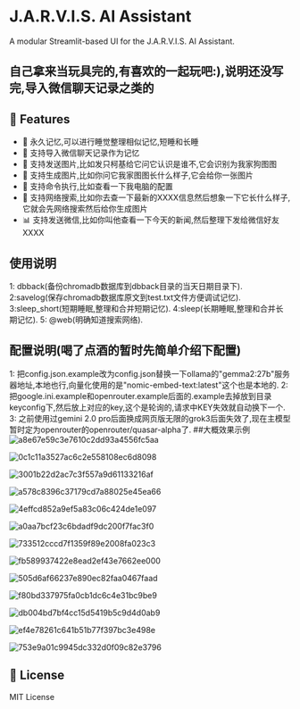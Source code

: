 # J.A.R.V.I.S. AI Assistant

A modular Streamlit-based UI for the J.A.R.V.I.S. AI Assistant.

## 自己拿来当玩具完的,有喜欢的一起玩吧:),说明还没写完,导入微信聊天记录之类的

## 🚀 Features

- 💬 永久记忆,可以进行睡觉整理相似记忆,短睡和长睡
- 📸 支持导入微信聊天记录作为记忆
- 📱 支持发送图片,比如发只柯基给它问它认识是谁不,它会识别为我家狗图图
- 🔄 支持生成图片,比如你问它我家图图长什么样子,它会给你一张图片
- 📜 支持命令执行,比如查看一下我电脑的配置
- 🎨 支持网络搜索,比如你去查一下最新的XXXX信息然后想象一下它长什么样子,它就会先网络搜索然后给你生成图片
- 📊 支持发送微信,比如你叫他查看一下今天的新闻,然后整理下发给微信好友XXXX

## 使用说明
1: dbback(备份chromadb数据库到dbback目录的当天日期目录下).
2:savelog(保存chromadb数据库原文到test.txt文件方便调试记忆).
3:sleep_short(短期睡眠,整理和合并短期记忆).
4:sleep(长期睡眠,整理和合并长期记忆).
5: @web(明确知道搜索网络).

## 配置说明(喝了点酒的暂时先简单介绍下配置)
1: 把config.json.example改为config.json替换一下ollama的"gemma2:27b"服务器地址,本地也行,向量化使用的是"nomic-embed-text:latest"这个也是本地的.
2: 把google.ini.example和openrouter.example后面的.example去掉放到目录keyconfig下,然后放上对应的key,这个是轮询的,请求中KEY失效就自动换下一个.
3: 之前使用过gemini 2.0 pro后面换成网页版无限的grok3后面失效了,现在主模型暂时定为openrouter的openrouter/quasar-alpha了.
##大概效果示例
![a8e67e59c3e7610c2dd93a4556fc5aa](https://github.com/user-attachments/assets/310541bb-fcf5-466b-bf91-ccac7b818ff2)

![0c1c11a3527ac6c2e558108ec6d8098](https://github.com/user-attachments/assets/c726b71e-1bdf-4e8d-9892-07797b657b68)

![3001b22d2ac7c3f557a9d61133216af](https://github.com/user-attachments/assets/636416a9-7b31-482c-8002-cd3d6710d11e)

![a578c8396c37179cd7a88025e45ea66](https://github.com/user-attachments/assets/49948841-2c35-486b-a33b-d2b0bcd5c7f0)

![4effcd852a9ef5a83c06c424de1e097](https://github.com/user-attachments/assets/87499de1-e2d0-44a9-b10d-91b3371423a5)

![a0aa7bcf23c6bdadf9dc200f7fac3f0](https://github.com/user-attachments/assets/9d27cc19-01c5-4bdb-8899-dd2d8a0e9c94)

![733512cccd7f1359f89e2008fa023c3](https://github.com/user-attachments/assets/40c27a1f-0f63-4b71-8869-bd85a3e88b95)

![fb589937422e8ead2ef43e7662ee000](https://github.com/user-attachments/assets/2e35f3f8-7c6a-487c-8a64-8c211d012075)

![505d6af66237e890ec82faa0467faad](https://github.com/user-attachments/assets/0c21fea4-8add-4f21-9c8b-360102ece58b)

![f80bd337975fa0cb1dc6c4e31bc9be9](https://github.com/user-attachments/assets/978e58e0-7039-4b3b-922a-f714cf7047fb)


![db004bd7bf4cc15d5419b5c9d4d0ab9](https://github.com/user-attachments/assets/8e3a5629-d3b3-4da1-b5c2-c6a9949ff0f3)

![ef4e78261c641b51b77f397bc3e498e](https://github.com/user-attachments/assets/2e38d5f6-ce28-4e4e-96e2-d9da06d72807)

![753e9a01c9945dc332d0f09c82e3796](https://github.com/user-attachments/assets/5ba4eda4-6b9c-4f09-b138-3d32d7c7eab7)

## 📄 License

MIT License 